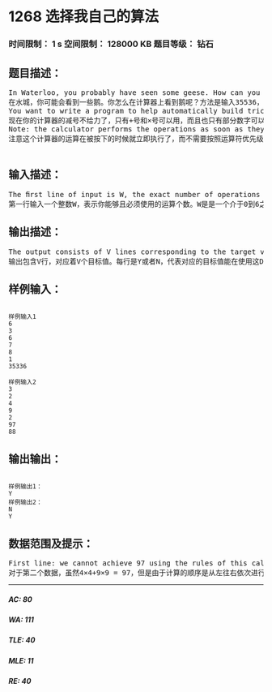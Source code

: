 # 1268 选择我自己的算法   
### 时间限制： 1 s     空间限制： 128000 KB     题目等级： 钻石  
## 题目描述：  

<pre>
In Waterloo, you probably have seen some geese. How can you see geese with your calculator? Start with 6, add 7, multiply by 6, multiply by 8, add 7, multiply by 8, and multiply by 7, giving 35336. Then if you ﬂip your calculator upside down, it says gEESE:
在水城，你可能会看到一些鹅。你怎么在计算器上看到鹅呢？方法是输入35536，然后把计算器倒过来看，你就能看到gEESE——鹅了。
You want to write a program to help automatically build tricks of this type. However, your calcula- tor has a lot of broken buttons: the only mathematical operators that work are + and ×, and only a few of the digits work. Your goal is to ﬁgure out whether your half-broken calculator can achieve a given target value, using single-digit inputs and a ﬁxed number of operations.
现在你的计算器的减号不给力了，只有+号和×号可以用，而且也只有部分数字可以工作。现在的任务是对于这个破烂的计算器能否通过简单的数字和固定数目的运算次数得到一个给定的目标值。
Note: the calculator performs the operations as soon as they are entered, rather than following any rules for order of operations (see Sample Input 2).
注意这个计算器的运算在被按下的时候就立即执行了，而不需要按照运算符优先级的规则。（见样例2）

</pre>
  
  
## 输入描述：  

<pre>
The ﬁrst line of input is W, the exact number of operations you must use. W will be an integer between 0 and 6. The second line of input is 1 ≤ D ≤ 10, the number of working digit keys. On each of the D following lines, a working digit is given; these values are distinct integers from 0 to 9. Finally, an integer 1 ≤ V ≤ 5 is given, the number of target values; on each of the following V lines there is an integer between 0 and 5000000 (inclusive) giving a target value which you’d like to achieve on your calculator.
第一行输入一个整数W，表示你能够且必须使用的运算个数。W是是一个介于0到6之间的整数。结下来的一行是一个整数D(1 ≤ D ≤ 10)，可以工作的数字键的个数。接下来的D行给出了这D个可以工作的数字键，这些数字键是0-9之间的互不重复的整数。然后给出一个整数V(1 ≤ V ≤ 5)，即目标值的个数，接下来的V行每行一个介于0到5,000,000(包含)的整数，代表你需要用过计算器算出来的数值。
</pre>
  
  
## 输出描述：  

<pre>
The output consists of V lines corresponding to the target values; each line contains “Y” if that target value can be achieved, and “N” if it cannot be achieved, using exactly W operations with the D given digits.Precisely, a target value T can be achieved if, starting with one of the D digits, and then by adding or multiplying exactly W times by one of the digits, you end up with T. Digits can be re-used, and you do not need to use all of the digits. You cannot enter multi-digit numbers.
输出包含V行，对应着V个目标值。每行是Y或者N，代表对应的目标值能在使用这D个数字并且刚好在W次运算的情况下被计算得到或者不能被计算得到。精确的说，一个目标值T能够计算得到的话，那是通过从D个数字钟的某个数字开始，通过加或乘其这些数字刚好W次，然后最后得到数值T。数字是可以重复使用的。数字也不需要全部被用完。但注意你不可以输入多位数。
</pre>
  
  
## 样例输入：  

<pre><code>
样例输入1
6
3
6
7
8
1
35336
 
样例输入2
3
2
4
9
2
97
88
</code></pre>
  
  
## 输出输出：  

<pre><code>
样例输出1：
Y
样例输出2：
N
Y
</code></pre>
  
  
## 数据范围及提示：  

<pre>
First line: we cannot achieve 97 using the rules of this calculator, so the output is N (even despite that 4×4+9×9 = 97, when the typical order of operations rules are taken into account). Second line: start with 9, add 9, add 4, and multiply by 4; this gives 88.
对于第二个数据，虽然4×4+9×9 = 97，但是由于计算的顺序是从左往右依次进行的，所以输出N。第二行，9+9+4*4就得到了88.
</pre>
  
  
***  

##### AC: 80  
##### WA: 111  
##### TLE: 40  
##### MLE: 11  
##### RE: 40  
